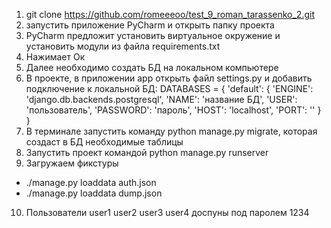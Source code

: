 1. git clone https://github.com/romeeeoo/test_9_roman_tarassenko_2.git
2. запустить приложение PyCharm и открыть папку проекта
3. PyCharm предложит установить виртуальное окружение и установить модули из файла requirements.txt
4. Нажимает Ок
5. Далее необходимо создать БД на локальном компьютере
6. В проекте, в приложении app открыть файл settings.py и добавить подключение к локальной БД: DATABASES = {
    'default': {
        'ENGINE': 'django.db.backends.postgresql',
        'NAME': 'название БД',
        'USER': 'пользователь',
        'PASSWORD': 'пароль',
        'HOST': 'localhost',
        'PORT': ''
    }
}
7. В терминале запустить команду python manage.py migrate, которая создаст в БД необходимые таблицы
8. Запустить проект командой python manage.py runserver
9. Загружаем фикстуры 
- ./manage.py loaddata auth.json 
- ./manage.py loaddata dump.json 
10. Пользователи user1 user2 user3 user4 доспуны под паролем 1234
